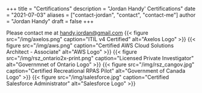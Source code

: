 +++
title = "Certifications"
description = "Jordan Handy' Certifications"
date = "2021-07-03"
aliases = ["contact-jordan", "contact", "contact-me"]
author = "Jordan Handy"
draft = false
+++

Please contact me at [handy.jordan@gmail.com](mailto:handy.jordan@gmail.com)
{{< figure src="/img/axelos.png" caption="ITIL v4 Certified" alt="Axelos Logo" >}}
{{< figure src="/img/aws.png" caption="Certified AWS Cloud Solutions Architect - Associate" alt="AWS Logo" >}}
{{< figure src="/img/rsz_ontario2x-print.png" caption="Licensed Private Investigator" alt="Governmnet of Ontario Logo" >}}
{{< figure src="/img/rsz_cangov.jpg" caption="Certified Recreational RPAS Pilot" alt="Government of Canada Logo" >}}
{{< figure src="/img/salesforce.jpg" caption="Certified Salesforce Administrator" alt="Salesforce Logo" >}}

